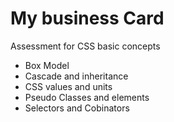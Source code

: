 # My business Card

Assessment for CSS basic concepts

- Box Model
- Cascade and inheritance
- CSS values and units
- Pseudo Classes and elements
- Selectors and Cobinators
